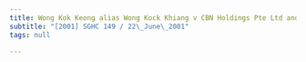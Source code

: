```yaml
---
title: Wong Kok Keong alias Wong Kock Khiang v CBN Holdings Pte Ltd and Others
subtitle: "[2001] SGHC 149 / 22\_June\_2001"
tags: null

---
```


